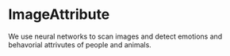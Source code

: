 # ImageAttribute

We use neural networks to scan images and detect emotions and behavorial attrivutes of people and animals.

